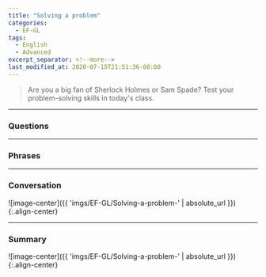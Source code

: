 ```yaml
---
title: "Solving a problem"
categories:
  - EF-GL
tags:
  - English
  - Advanced
excerpt_separator: <!--more-->
last_modified_at: 2020-07-15T21:51:36-08:00
---
```

> Are you a big fan of Sherlock Holmes or Sam Spade? Test your problem-solving skills in today's class.
<!--more-->

----------------------
### Questions


----------------------
### Phrases


----------------------
### Conversation

![image-center]({{ 'imgs/EF-GL/Solving-a-problem-' | absolute_url }}){:.align-center}


----------------------
### Summary

![image-center]({{ 'imgs/EF-GL/Solving-a-problem-' | absolute_url }}){:.align-center}


